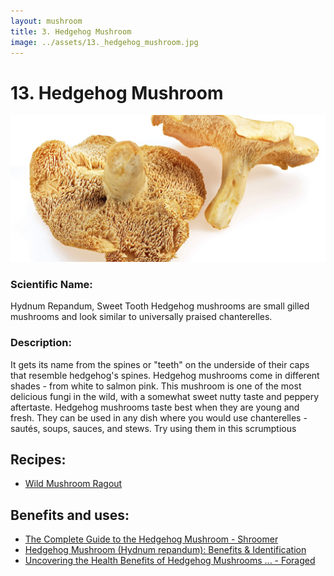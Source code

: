 ```yaml
---
layout: mushroom
title: 3. Hedgehog Mushroom
image: ../assets/13._hedgehog_mushroom.jpg
---
```


# 13. Hedgehog Mushroom

![13. Hedgehog Mushroom](../assets/13._hedgehog_mushroom.jpg)

### Scientific Name:
Hydnum Repandum, Sweet Tooth Hedgehog mushrooms are small gilled mushrooms and look similar to universally praised chanterelles.

### Description:
It gets its name from the spines or "teeth" on the underside of their caps that resemble hedgehog's spines. Hedgehog mushrooms come in different shades  - from white to salmon pink. This mushroom is one of the most delicious fungi in the wild, with a somewhat sweet nutty taste and peppery aftertaste. Hedgehog mushrooms taste best when they are young and fresh. They can be used in any dish where you would use chanterelles - sautés, soups, sauces, and stews. Try using them in this scrumptious

## Recipes:
- [Wild Mushroom Ragout](https://www.sidechef.com/de/recipes/159/wild_mushroom_ragout/)

## Benefits and uses:
- [The Complete Guide to the Hedgehog Mushroom - Shroomer](https://www.shroomer.com/hedgehog-mushroom/)
- [Hedgehog Mushroom (Hydnum repandum): Benefits & Identification](https://healing-mushrooms.net/archives/hydnum-repandum.html)
- [Uncovering the Health Benefits of Hedgehog Mushrooms ... - Foraged](https://www.foraged.com/blog/hedgehog-mushrooms-health-benefits)
